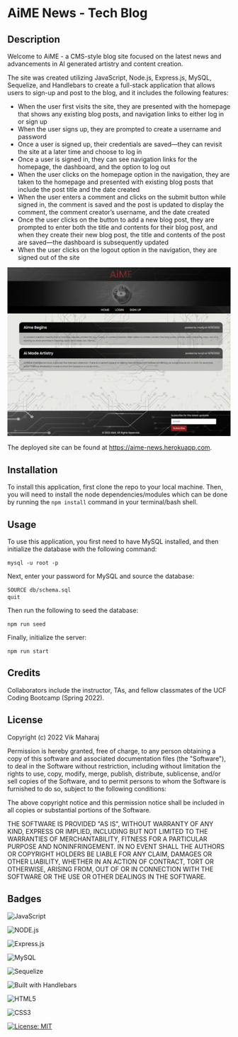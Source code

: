 # AiME News - Tech Blog

## Description

Welcome to AiME - a CMS-style blog site focused on the latest news and advancements in AI generated artistry and content creation.

The site was created utilizing JavaScript, Node.js, Express.js, MySQL, Sequelize, and Handlebars to create a full-stack application that allows users to sign-up and post to the blog, and it includes the following features:

- When the user first visits the site, they are presented with the homepage that shows any existing blog posts, and navigation links to either log in or sign up
- When the user signs up, they are prompted to create a username and password
- Once a user is signed up, their credentials are saved—they can revisit the site at a later time and choose to log in
- Once a user is signed in, they can see navigation links for the homepage, the dashboard, and the option to log out
- When the user clicks on the homepage option in the navigation, they are taken to the homepage and presented with existing blog posts that include the post title and the date created
- When the user enters a comment and clicks on the submit button while signed in, the comment is saved and the post is updated to display the comment, the comment creator’s username, and the date created
- Once the user clicks on the button to add a new blog post, they are prompted to enter both the title and contents for their blog post, and when they create their new blog post, the title and contents of the post are saved—the dashboard is subsequently updated
- When the user clicks on the logout option in the navigation, they are signed out of the site


![AiME Tech Blog screenshot](public/stylesheets/assets/screenshot.png)

The deployed site can be found at https://aime-news.herokuapp.com.


## Installation

To install this application, first clone the repo to your local machine. Then, you will need to install the node dependencies/modules which can be done by running the ```npm install``` command in your terminal/bash shell. 

## Usage

To use this application, you first need to have MySQL installed, and then initialize the database with the following command:

```
mysql -u root -p
``` 
Next, enter your password for MySQL and source the database: 
```
SOURCE db/schema.sql
quit
``` 
Then run the following to seed the database:
```
npm run seed
```
Finally, initialize the server: 
```
npm run start
```

## Credits

Collaborators include the instructor, TAs, and fellow classmates of the UCF Coding Bootcamp (Spring 2022).


## License

Copyright (c) 2022 Vik Maharaj

Permission is hereby granted, free of charge, to any person obtaining a copy of this software and associated documentation files (the "Software"), to deal
in the Software without restriction, including without limitation the rights to use, copy, modify, merge, publish, distribute, sublicense, and/or sell copies of the Software, and to permit persons to whom the Software is furnished to do so, subject to the following conditions:

The above copyright notice and this permission notice shall be included in all copies or substantial portions of the Software.

THE SOFTWARE IS PROVIDED "AS IS", WITHOUT WARRANTY OF ANY KIND, EXPRESS OR IMPLIED, INCLUDING BUT NOT LIMITED TO THE WARRANTIES OF MERCHANTABILITY,
FITNESS FOR A PARTICULAR PURPOSE AND NONINFRINGEMENT. IN NO EVENT SHALL THE AUTHORS OR COPYRIGHT HOLDERS BE LIABLE FOR ANY CLAIM, DAMAGES OR OTHER LIABILITY, WHETHER IN AN ACTION OF CONTRACT, TORT OR OTHERWISE, ARISING FROM, OUT OF OR IN CONNECTION WITH THE SOFTWARE OR THE USE OR OTHER DEALINGS IN THE SOFTWARE.


## Badges

![JavaScript](https://img.shields.io/badge/javascript-%23323330.svg?style=for-the-badge&logo=javascript&logoColor=%23F7DF1E)

![NODE.js](https://img.shields.io/badge/Node.js-43853D?style=for-the-badge&logo=node.js&logoColor=white)

![Express.js](https://img.shields.io/badge/express.js-%23404d59.svg?style=for-the-badge&logo=express&logoColor=%2361DAFB)

![MySQL](https://img.shields.io/badge/mysql-%2300f.svg?style=for-the-badge&logo=mysql&logoColor=white)

![Sequelize](https://img.shields.io/badge/Sequelize-52B0E7?style=for-the-badge&logo=Sequelize&logoColor=white)

![Built with Handlebars](https://camo.githubusercontent.com/157406d523db8de87230e52d6800e8afa82a51feca33cb56f7f1c80fc557704f/687474703a2f2f706978656c2d636f6f6b6572732e6769746875622e696f2f6275696c742d776974682d6261646765732f68616e646c65626172732f68616e646c65626172732d73686f72742d666c61742e706e67)

![HTML5](https://img.shields.io/badge/html5-%23E34F26.svg?style=for-the-badge&logo=html5&logoColor=white)

![CSS3](https://img.shields.io/badge/css3-%231572B6.svg?style=for-the-badge&logo=css3&logoColor=white)

[![License: MIT](https://img.shields.io/badge/License-MIT-yellow.svg)](https://opensource.org/licenses/MIT)